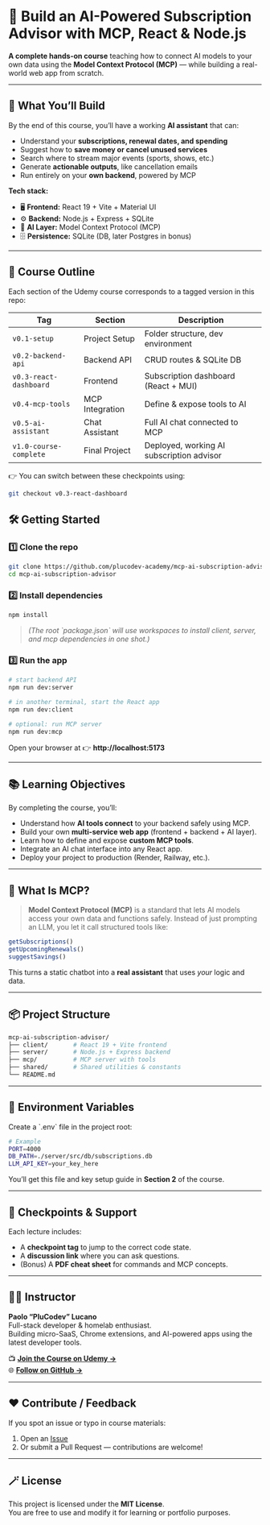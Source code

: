 # 🧠 Build an AI-Powered Subscription Advisor with MCP, React & Node.js

**A complete hands-on course** teaching how to connect AI models to your own data using the **Model Context Protocol (MCP)** — while building a real-world web app from scratch.

---

## 🚀 What You’ll Build

By the end of this course, you’ll have a working **AI assistant** that can:
- Understand your **subscriptions, renewal dates, and spending**
- Suggest how to **save money or cancel unused services**
- Search where to stream major events (sports, shows, etc.)
- Generate **actionable outputs**, like cancellation emails  
- Run entirely on your **own backend**, powered by MCP  

**Tech stack:**
- 🖥️ **Frontend:** React 19 + Vite + Material UI  
- ⚙️ **Backend:** Node.js + Express + SQLite  
- 🤖 **AI Layer:** Model Context Protocol (MCP)  
- 🗄️ **Persistence:** SQLite (DB, later Postgres in bonus)  

---

## 🧩 Course Outline

Each section of the Udemy course corresponds to a tagged version in this repo:

| Tag | Section | Description |
|------|-----------|-------------|
| `v0.1-setup` | Project Setup | Folder structure, dev environment |
| `v0.2-backend-api` | Backend API | CRUD routes & SQLite DB |
| `v0.3-react-dashboard` | Frontend | Subscription dashboard (React + MUI) |
| `v0.4-mcp-tools` | MCP Integration | Define & expose tools to AI |
| `v0.5-ai-assistant` | Chat Assistant | Full AI chat connected to MCP |
| `v1.0-course-complete` | Final Project | Deployed, working AI subscription advisor |

👉 You can switch between these checkpoints using:
```bash
git checkout v0.3-react-dashboard
```
## 🛠️ Getting Started

### 1️⃣ Clone the repo
```bash
git clone https://github.com/plucodev-academy/mcp-ai-subscription-advisor.git
cd mcp-ai-subscription-advisor
```

### 2️⃣ Install dependencies
```bash
npm install
```

> _(The root \`package.json\` will use workspaces to install client, server, and mcp dependencies in one shot.)_

### 3️⃣ Run the app
```bash
# start backend API
npm run dev:server

# in another terminal, start the React app
npm run dev:client

# optional: run MCP server
npm run dev:mcp
```

Open your browser at 👉 **http://localhost:5173**

---

## 📚 Learning Objectives

By completing the course, you’ll:
- Understand how **AI tools connect** to your backend safely using MCP.
- Build your own **multi-service web app** (frontend + backend + AI layer).
- Learn how to define and expose **custom MCP tools**.
- Integrate an AI chat interface into any React app.
- Deploy your project to production (Render, Railway, etc.).

---

## 🧠 What Is MCP?

> **Model Context Protocol (MCP)** is a standard that lets AI models access your own data and functions safely.
> Instead of just prompting an LLM, you let it call structured tools like:

```js
getSubscriptions()
getUpcomingRenewals()
suggestSavings()
```

This turns a static chatbot into a **real assistant** that uses *your* logic and data.

---

## 📦 Project Structure

```bash
mcp-ai-subscription-advisor/
├── client/       # React 19 + Vite frontend
├── server/       # Node.js + Express backend
├── mcp/          # MCP server with tools
├── shared/       # Shared utilities & constants
└── README.md
```

---

## 🔑 Environment Variables

Create a \`.env\` file in the project root:

```bash
# Example
PORT=4000
DB_PATH=./server/src/db/subscriptions.db
LLM_API_KEY=your_key_here
```

You’ll get this file and key setup guide in **Section 2** of the course.

---

## 🧭 Checkpoints & Support

Each lecture includes:
- A **checkpoint tag** to jump to the correct code state.
- A **discussion link** where you can ask questions.
- (Bonus) A **PDF cheat sheet** for commands and MCP concepts.

---

## 🧑‍🏫 Instructor

**Paolo “PluCodev” Lucano**  
Full-stack developer & homelab enthusiast.  
Building micro-SaaS, Chrome extensions, and AI-powered apps using the latest developer tools.

📺 **[Join the Course on Udemy →](#)**  
🌐 **[Follow on GitHub →](https://github.com/plucodev)**

---

## ❤️ Contribute / Feedback

If you spot an issue or typo in course materials:
1. Open an [Issue](../../issues)
2. Or submit a Pull Request — contributions are welcome!

---

## 🪄 License

This project is licensed under the **MIT License**.  
You are free to use and modify it for learning or portfolio purposes.
